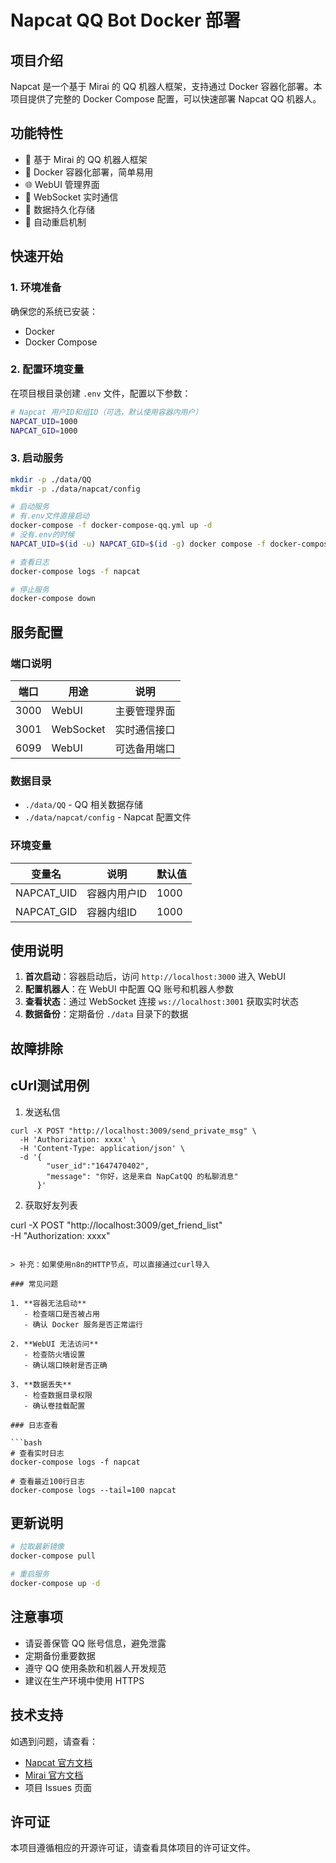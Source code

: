 # Napcat QQ Bot Docker 部署

## 项目介绍

Napcat 是一个基于 Mirai 的 QQ 机器人框架，支持通过 Docker 容器化部署。本项目提供了完整的 Docker Compose 配置，可以快速部署 Napcat QQ 机器人。

## 功能特性

- 🤖 基于 Mirai 的 QQ 机器人框架
- 🐳 Docker 容器化部署，简单易用
- 🌐 WebUI 管理界面
- 🔌 WebSocket 实时通信
- 📁 数据持久化存储
- 🔄 自动重启机制

## 快速开始

### 1. 环境准备

确保您的系统已安装：
- Docker
- Docker Compose

### 2. 配置环境变量

在项目根目录创建 `.env` 文件，配置以下参数：

```bash
# Napcat 用户ID和组ID（可选，默认使用容器内用户）
NAPCAT_UID=1000
NAPCAT_GID=1000
```

### 3. 启动服务

```bash
mkdir -p ./data/QQ
mkdir -p ./data/napcat/config

# 启动服务
# 有.env文件直接启动
docker-compose -f docker-compose-qq.yml up -d
# 没有.env的时候
NAPCAT_UID=$(id -u) NAPCAT_GID=$(id -g) docker compose -f docker-compose-qq.yml up -d

# 查看日志
docker-compose logs -f napcat

# 停止服务
docker-compose down
```

## 服务配置

### 端口说明

| 端口 | 用途 | 说明 |
|------|------|------|
| 3000 | WebUI | 主要管理界面 |
| 3001 | WebSocket | 实时通信接口 |
| 6099 | WebUI | 可选备用端口 |

### 数据目录

- `./data/QQ` - QQ 相关数据存储
- `./data/napcat/config` - Napcat 配置文件

### 环境变量

| 变量名 | 说明 | 默认值 |
|--------|------|--------|
| NAPCAT_UID | 容器内用户ID | 1000 |
| NAPCAT_GID | 容器内组ID | 1000 |

## 使用说明

1. **首次启动**：容器启动后，访问 `http://localhost:3000` 进入 WebUI
2. **配置机器人**：在 WebUI 中配置 QQ 账号和机器人参数
3. **查看状态**：通过 WebSocket 连接 `ws://localhost:3001` 获取实时状态
4. **数据备份**：定期备份 `./data` 目录下的数据

## 故障排除

## cUrl测试用例

1. 发送私信
```
curl -X POST "http://localhost:3009/send_private_msg" \
  -H 'Authorization: xxxx' \
  -H 'Content-Type: application/json' \
  -d '{
        "user_id":"1647470402",
        "message": "你好，这是来自 NapCatQQ 的私聊消息"
      }'
```
2. 获取好友列表
  
curl -X POST "http://localhost:3009/get_friend_list" \
  -H "Authorization: xxxx" 
```

> 补充：如果使用n8n的HTTP节点，可以直接通过curl导入

### 常见问题

1. **容器无法启动**
   - 检查端口是否被占用
   - 确认 Docker 服务是否正常运行

2. **WebUI 无法访问**
   - 检查防火墙设置
   - 确认端口映射是否正确

3. **数据丢失**
   - 检查数据目录权限
   - 确认卷挂载配置

### 日志查看

```bash
# 查看实时日志
docker-compose logs -f napcat

# 查看最近100行日志
docker-compose logs --tail=100 napcat
```

## 更新说明

```bash
# 拉取最新镜像
docker-compose pull

# 重启服务
docker-compose up -d
```

## 注意事项

- 请妥善保管 QQ 账号信息，避免泄露
- 定期备份重要数据
- 遵守 QQ 使用条款和机器人开发规范
- 建议在生产环境中使用 HTTPS

## 技术支持

如遇到问题，请查看：
- [Napcat 官方文档](https://github.com/lss233/napcat)
- [Mirai 官方文档](https://github.com/mamoe/mirai)
- 项目 Issues 页面

## 许可证

本项目遵循相应的开源许可证，请查看具体项目的许可证文件。
